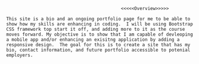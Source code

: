                                                <<<<<Overview>>>>>

    This site is a bio and an ongoing portfolio page for me to be able to show how my skills are enhancing in coding.  I will be using Bootstrap CSS framework top start it off, and adding more to it as the course moves forward. My objective is to show that I am capable of devleoping a mobile app and/or enhancing an exisitng application by adding a responsive design.  The goal for this is to create a site that has my bio, contact information, and future portfolio accessible to potenial employers.  